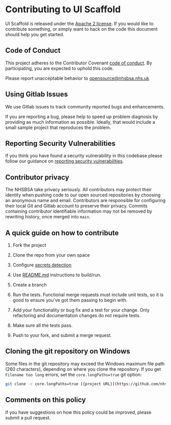 # Contributing to UI Scaffold

UI Scaffold is released under the [Apache 2 license](LICENCE.txt). If you would like to contribute
something, or simply want to hack on the code this document should help you get started.

## Code of Conduct

This project adheres to the Contributor Covenant [code of conduct](CODE_OF_CONDUCT.md).
By participating, you are expected to uphold this code.

Please report unacceptable behavior to <opensource@nhsbsa.nhs.uk>

## Using Gitlab Issues

We use Gitlab issues to track community reported bugs and enhancements.

If you are reporting a bug, please help to speed up problem diagnosis by providing as
much information as possible. Ideally, that would include a small sample project that
reproduces the problem.

## Reporting Security Vulnerabilities

If you think you have found a security vulnerability in this codebase please follow
our guidance on [reporting security vulnerabilities](SECURITY.md).

## Contributor privacy

The NHSBSA take privacy seriously. All contributors may protect their identity when pushing code to our open sourced repositories by choosing an anonymous name and email. Contributors are responsible for configuring their local Git and Gitlab account to preserve their privacy. Commits containing contributor identifiable information may not be removed by rewriting history, once merged into `main`.

## A quick guide on how to contribute

1. Fork the project

2. Clone the repo from your own space

3. Configure [secrets detection](/SECRETS.md)

4. Use [README.md](/README.md) instructions to build/run.

5. Create a branch

6. Run the tests. Functional merge requests must include unit tests,
   so it is good to ensure you've got them passing to begin with.

7. Add your functionality or bug fix and a test for your change. Only refactoring and
   documentation changes do not require tests.

8. Make sure all the tests pass.

9. Push to your fork, and submit a merge request.

## Cloning the git repository on Windows

Some files in the git repository may exceed the Windows maximum file path (260
characters), depending on where you clone the repository. If you get `Filename too long`
errors, set the `core.longPaths=true` git option:

```bash
git clone -c core.longPaths=true [{project URL}](https://github.com/nhsbsa-rixue/assignment-ui-scaffold.git)
```

## Comments on this policy

If you have suggestions on how this policy could be improved, please submit a pull request.
